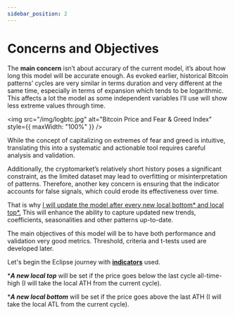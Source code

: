 ```yaml
---
sidebar_position: 2
---
```


# Concerns and Objectives

The **main concern** isn’t about accurary of the current model, it’s about how long this model will be accurate enough. As evoked earlier, historical Bitcoin patterns’ cycles are very similar in terms duration and very different at the same time, especially in terms of expansion which tends to be logarithmic. This affects a lot the model as some independent variables I’ll use will show less extreme values through time. 


<img src="/img/logbtc.jpg" alt="Bitcoin Price and Fear & Greed Index" style={{ maxWidth: "100%" }} />
<div class="extra-space"></div>
While the concept of capitalizing on extremes of fear and greed is intuitive, translating this into a systematic and actionable tool requires careful analysis and validation. 

Additionally, the cryptomarket’s relatively short history poses a significant constraint, as the limited dataset may lead to overfitting or misinterpretation of patterns. Therefore, another key concern is ensuring that the indicator accounts for false signals, which could erode its effectiveness over time. 

That is why <u>I will update the model after every new local bottom* and local top*.</u>
This will enhance the ability to capture updated new trends, coefficients, seasonalities and other patterns up-to-date. 

The main objectives of this model will be to have both performance and validation very good metrics. Threshold, criteria and t-tests used are developed later. 
<div class="extra-space"></div>

Let's begin the Eclipse journey with **[indicators](../category/Indicators/)** used. 

<div class="extra-space"></div>

****A new local top*** will be set if the price goes below the last cycle all-time-high (I will take the local ATH from the current cycle). 

****A new local bottom*** will be set if the price goes above the last ATH (I will take the local ATL from the current cycle). 

